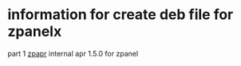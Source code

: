 # information for create deb file for zpanelx

part 1 <a href="https://github.com/zpanel/installers/tree/master/install/Ubuntu-12_04/create-deb-file/zpapr" target="_black">zpapr</a> internal apr 1.5.0 for zpanel
